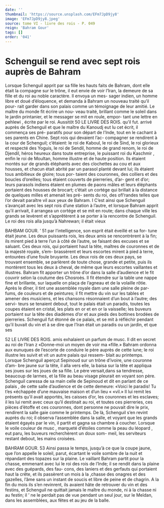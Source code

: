 ```yaml
---
date: ''
thumbnail: 'https://source.unsplash.com/EFm7JpD9jy8'
image: 'EFm7JpD9jy8.jpeg'
source: tome VI - livre des rois - P. 049
reign: 'Bahram Gour'
tags: []
order: '041'
---
```


# Schenguil se rend avec sept rois auprès de Bahram

Lorsque Schenguil apprit par sa fille les hauts faits de Bahram, dont elle était la compagne sur le trône, il eut envie de voir l’Iran, la demeure de sa
fille et du roi au noble caractère. Il envoya un mes- sager indien, un homme libre et doué d’éloquence,
et demanda à Bahram un nouveau traité qu’il pour-
rait garder dans son palais comme un témoignage de leur amitié. Le maître du monde fit écrire un nou-
veau traité, brillant comme le soleil dans le jardin
printanier, et le messager se mit en roule, empor- tant une lettre en pehlewi , écrite par le roi. Aussitôt
50 LE LIVRE DES ROIS.
qu’il fut. arrivé auprès de Schenguil et que le maître
du Kanoudj eut lu cet écrit, il commença ses pré- paratifs pour son départ de l’Inde, tout en le cachant
à ses parents en Chine. Sept rois qui devaient l’ac- compagner se rendirent à la cour de Schenguil; c’étaient: le roi de Kaboul, le roi de Sind, le roi glorieux et respecté des Yoguis, le roi de Sendil, homme de grand renom, le roi de Djendil, héros heureux dans toute entreprise, le puissant roi du Kaschmir , enfin le roi de Moultan, homme illustre et de haute position. Ils étaient montés sur de grands éléphants avec des clochettes au cou et aux housses,
et chacun était abrité par un parasol planté devant
lui; ils étaient tous ambitieux de gloire; tous por- taient des couronnes, des colliers et des boucles d’oreilles; tous étaient couverts de pierreries, d’ar-
gent et d’or; leurs parasols indiens étaient en plumes
de paons mâles et leurs éléphants portaient des housses de brocart; c’était un cortége qui brillait à
la distance de quelques milles et amenait les pré- sents du roi, des ofl’randes telles que l’or devait
paraître vil aux yeux de Bahram. I
C’est ainsi que Schenguil s’avançait avec les sept rois d’une station à l’autre, et lorsque Bahram apprit
qu’il arrivait, il arrangea un cortége et se mit en
route; dans chaque ville les grands se levèrent et s’apprêtèrent à se porter à la rencontre de Schenguil.
Le roi des rois alla jusqu’à Nahrewan; il était vieux

BAHBAM GOUR. ’ 51 par l’intelligence, son esprit était éveillé et sa for-
tune était jeune. Les deux puissants rois, les deux amis se rencontrèrent à la fin; ils mirent pied à terre l’un à côté de l’autre, se faisant des excuses et
se saluant. Ces deux rois, qui portaient haut la tête, maîtres de couronnes et de la majesté royale, s’em-
brassèrent et leurs escortes mirent à pied à terre, entourées d’une foule bruyante. Les deux rois de ces
deux pays, se trouvant ensemble, se parlèrent de toute chose, grande et petite, puis ils montèrent tous les deux à cheval, de même que leurs escortes vaillantes et illustres. Bahram fit apporter un trône d’or dans la salle d’audience et le fit couvrir selon la coutume des Chosroès. Il fit étendre sur la table une
nappe fine et brillante, sur laquelle on plaça de l’agneau et de la volaille rôtie. Après le dîner, il tint
une assemblée royale dam une salle pleine de par- fums, de couleurs et de peintures; il fit mettre du vin sur les tables et amener des musiciens, et les chansons résonnaient d’un bout à l’autre; des servi-
teurs se tenaient debout, tout le palais était un paradis, toutes les coupes étaient en cristal, les plats en or et en or la vaisselle; les buveurs portaient sur la tête des diadèmes d’or et aux pieds des bottines brodées de pierreries.
Schenguil fut étonné de ce palais, et se mit à réfléchir pendant qu’il buvait du vin et à se dire que
l’Iran était un paradis ou un jardin, et que ses

52 LE LIVRE DES ROIS.
amis exhalaient un parfum de musc. Il dit en secret au roi de l’Iran z «Donne-moi un moyen de voir ma «fille.» Bahram ordonna aux eunuques de l’escorte
de conduire le père auprès de cette lune; le roi
illustre les suivit et vit un autre palais qui ressem-
blait au printemps. Lorsque Schenguil aperçut Sepinoud sur un trône d’ivoire, une couronne d’am-
bre jaune sur la tête, il alla vers elle, la baisa sur la tête et appliqua ses joues sur les joues de sa fille. Le père versait,dans sa tendresse, beaucoup de larmes, et la fille au beau visage pleurait en voyant son père. Schenguil caressa de sa main celle de Sepinoud et dit en parlant de ce palais , de cette salle d’audience
et de cette demeure: «Voici le paradis! Tu t’es «échappée d’une mauvaise maison et d’un lieu «
«vil.» Il lui remit les présents qu’il avait apportés,
les caisses d’or, les couronnes et les esclaves; il les
lui remit avec ceux qu’il destinait au roi, et toutes
ces pierreries, ces pièces d’étoffe et ces couronnes,
dont personne ne pouvait dire le prix, rendirent la salle gaie comme le printemps.
De là, Schenguil s’en revint auprès du roi; il observa l’assemblée dans la salle, et voyant que les grands étaient égayés par le vin, il partit et gagna
sa chambre à coucher. Lorsque le voile couleur de musc , marqueté d’étoiles comme la peau du léopard ,
eut paru, les buveurs recherchèrent un doux som- meil, les serviteurs restant debout, les mains croisées.

BAHRAM GOUR. 53 Ainsi passa le temps, jusqu’à ce que la coupe jaune,
que l’on appelle le soleil, parut, écartant le voile
sombre de la nuit et répandant des topazes sur la plaine. Le vaillant Bahram partit pour la chasse,
emmenant avec lui le roi des rois de l’Inde; il se rendit dans la plaine avec des guépards, des fau- cons, des laniers et des gerfauts qui portaient haut la crête, et ils passèrent un mois à la ,chasse des onagres et des gazelles, l’âme sans un instant de soucis et libre de peine et de chagrin. A la fin du mois ils s’en revinrent, ils avaient hâte de retrouver
du vin et des festins, et Schenguil ne quittait jamais
le maître du monde, ni à la chasse ni au festin; il ’
ne le perdait pas de vue pendant un seul jour, sur le Meïdan, dans les assemblées, aux fêtes et au jeu
de la balle.
